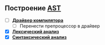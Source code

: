 ## Построение [**AST**](https://github.com/p0rtale/dapl-labs/tree/main/Clipl/Clipl/Grammar/AST)

- [ ] [**Драйвер компилятора**](https://github.com/p0rtale/dapl-labs/tree/main/Clipl/Clipl/Grammar/Driver)
  - [ ] Перенести препроцессор в драйвер
- [x] [**Лексический анализ**](https://github.com/p0rtale/dapl-labs/tree/main/Clipl/Clipl/Grammar/Lexer)
- [x] [**Синтаксический анализ**](https://github.com/p0rtale/dapl-labs/tree/main/Clipl/Clipl/Grammar/Parser)
